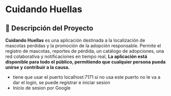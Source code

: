 # Cuidando Huellas

## 🐾 Descripción del Proyecto

**Cuidando Huellas** es una aplicación destinada a la localización de mascotas perdidas y la promoción de la adopción responsable. Permite el registro de mascotas, reportes de pérdida, un catálogo de adopciones, una red colaborativa y notificaciones en tiempo real, **La aplicación está disponible para todo el público, permitiendo que cualquier persona pueda unirse y contribuir a la causa.**

- tiene que usar el puerto localhost:7171 si no usa este puerto no le va a dar el login, se puede registrar e iniciar sesion 
- Inicio de sesion por Google